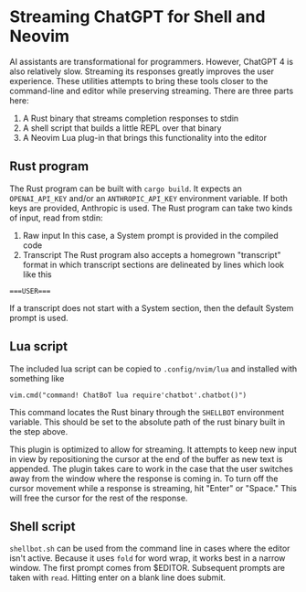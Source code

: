 # Streaming ChatGPT for Shell and Neovim
AI assistants are transformational for programmers. However, ChatGPT 4 is also relatively slow. Streaming its responses greatly improves the user experience. These utilities attempts to bring these tools closer to the command-line and editor while preserving streaming. There are three parts here:
1. A Rust binary that streams completion responses to stdin
2. A shell script that builds a little REPL over that binary
3. A Neovim Lua plug-in that brings this functionality into the editor


## Rust program
The Rust program can be built with `cargo build`. It expects an `OPENAI_API_KEY` and/or an `ANTHROPIC_API_KEY` environment variable. If both keys are provided, Anthropic is used. The Rust program can take two kinds of input, read from stdin:
1. Raw input
In this case, a System prompt is provided in the compiled code
2. Transcript
The Rust program also accepts a homegrown "transcript" format in which transcript sections are delineated by lines which look like this

```
===USER===
```
If a transcript does not start with a System section, then the default System prompt is used.

## Lua script
The included lua script can be copied to `.config/nvim/lua` and installed with something like 
```
vim.cmd("command! ChatBoT lua require'chatbot'.chatbot()")
```

This command locates the Rust binary through the `SHELLBOT` environment variable. This should be set to the absolute path of the rust binary built in the step above.

This plugin is optimized to allow for streaming. It attempts to keep new input in view by repositioning the cursor at the end of the buffer as new text is appended. The plugin takes care to work in the case that the user switches away from the window where the response is coming in. To turn off the cursor movement while a response is streaming, hit "Enter" or "Space." This will free the cursor for the rest of the response.

## Shell script
`shellbot.sh` can be used from the command line in cases where the editor isn't active. Because it uses `fold` for word wrap, it works best in a narrow window. The first prompt comes from $EDITOR. Subsequent prompts are taken with `read`. Hitting enter on a blank line does submit.
